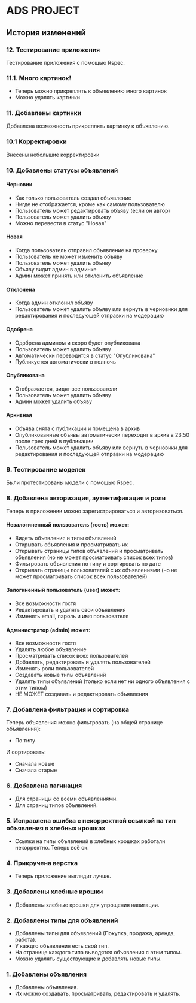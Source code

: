 # ADS PROJECT


## История изменений

### 12. Тестирование приложения

Тестирование приложения с помощью Rspec.

### 11.1. Много картинок!

- Теперь можно прикреплять к объявлению много картинок
- Можно удалять картинки

### 11. Добавлены картинки

Добавлена возможность прикреплять картинку к объявлению.

### 10.1 Корректировки

Внесены небольшие корректировки

### 10. Добавлены статусы объявлений

#### Черновик

- Как только пользователь создал объявление
- Нигде не отображается, кроме как самому пользователю
- Пользователь может редактировать объяву (если он автор)
- Пользователь может удалить объяву
- Можно перевести в статус "Новая"

#### Новая

- Когда пользователь отправил объявление на проверку
- Пользователь не может изменить объяву
- Пользователь может удалить объяву
- Объяву видит админ в админке
- Админ может принять или отклонить объявление

#### Отклонена

- Когда админ отклонил объяву
- Пользователь может удалить объяву или вернуть в черновики для редактирования и последующей отправки на модерацию

#### Одобрена

- Одобрена админом и скоро будет опубликована
- Пользователь может удалить объяву
- Автоматически переводится в статус "Опубликована"
- Публикуется автоматически в полночь

#### Опубликована

- Отображается, видят все пользователи
- Пользователь может удалить объяву
- Админ может удалить объяву

#### Архивная

- Объява снята с публикации и помещена в архив
- Опубликованные объявы автоматически переходят в архив в 23:50 после трех дней в публикации
- Пользователь может удалить объяву или вернуть в черновики для редактирования и последующей отправки на модерацию

### 9. Тестирование моделек

Были протестированы модели с помощью Rspec.

### 8. Добавлена авторизация, аутентификация и роли

Теперь в приложении можно зарегистрироваться и авторизоваться.

#### Незалогиненный пользователь (гость) может:
- Видеть объявления и типы объявлений
- Открывать объявления и просматривать их
- Открывать страницы типов объявлений и просматривать объявления (но не может просматривать список всех типов)
- Фильтровать объявления по типу и сортировать по дате
- Открывать страницы пользователей с их объявлениями (но не может просматривать список всех пользователей)

#### Залогиненный пользователь (user) может:
- Все возможности гостя
- Редактировать и удалять свои объявления
- Изменять email, пароль и имя пользователя

#### Администратор (admin) может:
- Все возможности гостя
- Удалять любое объявление
- Просматривать список всех пользователей
- Добавлять, редактировать и удалять пользователей
- Изменять роли пользователей
- Создавать новые типы объявлений
- Удалять типы объявлений (только если нет ни одного объявления с этим типом)
- НЕ МОЖЕТ создавать и редактировать объявления

### 7. Добавлена фильтрация и сортировка
Теперь объявления можно фильтровать (на общей странице объявлений):
- По типу

И сортировать:
- Сначала новые
- Сначала старые

### 6. Добавлена пагинация

- Для страницы со всеми объявлениями.
- Для страниц типов объявлений.

### 5. Исправлена ошибка с некорректной ссылкой на тип объявления в хлебных крошках

- Ссылки на типы объявлений в хлебных крошках работали некорректно. Теперь всё ок.

### 4. Прикручена верстка
- Теперь приложение выглядит лучше.

### 3. Добавлены хлебные крошки
- Добавлены хлебные крошки для упрощения навигации.

### 2. Добавлены типы для объявлений
- Добавлены типы для объявлений (Покупка, продажа, аренда, работа).
- У каждго объявления есть свой тип.
- На странице каждого типа выводятся объявления с этим типом.
- Можно удалять существующие и добавлять новые типы.

### 1. Добавлены объявления
- Добавлены объявления.
- Их можно создавать, просматривать, редактировать и удалять.
